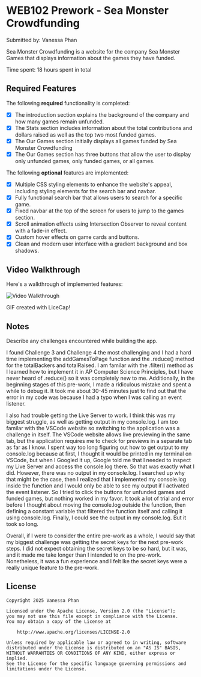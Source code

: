 # WEB102 Prework - Sea Monster Crowdfunding
Submitted by: Vanessa Phan

Sea Monster Crowdfunding is a website for the company Sea Monster Games that displays information about the games they have funded.

Time spent: 18 hours spent in total

## Required Features

The following **required** functionality is completed:

* [X] The introduction section explains the background of the company and how many games remain unfunded.
* [X] The Stats section includes information about the total contributions and dollars raised as well as the top two most funded games.
* [X] The Our Games section initially displays all games funded by Sea Monster Crowdfunding
* [X] The Our Games section has three buttons that allow the user to display only unfunded games, only funded games, or all games.

The following **optional** features are implemented:

* [X] Multiple CSS styling elements to enhance the website's appeal, including styling elements for the search bar and navbar.
* [X] Fully functional search bar that allows users to search for a specific game.
* [X] Fixed navbar at the top of the screen for users to jump to the games section.
* [X] Scroll animation effects using Intersection Observer to reveal content with a fade-in effect.
* [X] Custom hover effects on game cards and buttons.
* [X] Clean and modern user interface with a gradient background and box shadows.

## Video Walkthrough

Here's a walkthrough of implemented features:

<img src='https://imgur.com/a/web-102-prework-by-vanessa-phan-UtwYuoc' title='Video Walkthrough' width='' alt='Video Walkthrough' />

<!-- Replace this with whatever GIF tool you used! -->
GIF created with LiceCap!  
<!-- Recommended tools:
[Kap](https://getkap.co/) for macOS
[ScreenToGif](https://www.screentogif.com/) for Windows
[peek](https://github.com/phw/peek) for Linux. -->

## Notes

Describe any challenges encountered while building the app.

I found Challenge 3 and Challenge 4 the most challenging and I had a hard time implementing the addGamesToPage function and the .reduce() method for the totalBackers and totalRaised. I am familar with the .filter() method as I learned how to implement it in AP Computer Science Principles, but I have never heard of .reduce() so it was completely new to me. Additionally, in the beginning stages of this pre-work, I made a ridiculous mistake and spent a while to debug it. It took me about 30-45 minutes just to find out that the error in my code was because I had a typo when I was calling an event listener.

I also had trouble getting the Live Server to work. I think this was my biggest struggle, as well as getting output in my console.log. I am too familar with the VSCode website so switching to the application was a challenge in itself. The VSCode website allows live previewing in the same tab, but the application requires me to check for previews in a separate tab as far as I know. I spent way too long figuring out how to get output to my console.log because at first, I thought it would be printed in my terminal on VSCode, but when I Googled it up, Google told me that I needed to inspect my Live Server and access the console.log there. So that was exactly what I did. However, there was no output in my console.log. I searched up why that might be the case, then I realized that I implemented my console.log inside the function and I would only be able to see my output if I activated the event listener. So I tried to click the buttons for unfunded games and funded games, but nothing worked in my favor. It took a lot of trial and error before I thought about moving the console.log outside the function, then defining a constant variable that filtered the function itself and calling it using console.log. Finally, I could see the output in my console.log. But it took so long.

Overall, if I were to consider the entire pre-work as a whole, I would say that my biggest challenge was getting the secret keys for the next pre-work steps. I did not expect obtaining the secret keys to be so hard, but it was, and it made me take longer than I intended to on the pre-work. Nonetheless, it was a fun experience and I felt lke the secret keys were a really unique feature to the pre-work. 

## License

    Copyright 2025 Vanessa Phan

    Licensed under the Apache License, Version 2.0 (the "License");
    you may not use this file except in compliance with the License.
    You may obtain a copy of the License at

        http://www.apache.org/licenses/LICENSE-2.0

    Unless required by applicable law or agreed to in writing, software
    distributed under the License is distributed on an "AS IS" BASIS,
    WITHOUT WARRANTIES OR CONDITIONS OF ANY KIND, either express or implied.
    See the License for the specific language governing permissions and
    limitations under the License.
